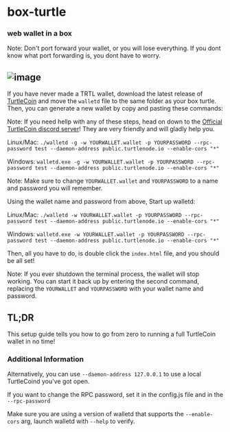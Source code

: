 # box-turtle
### web wallet in a box 


Note: Don't port forward your wallet, or you will lose everything. If you dont know what port forwarding is, you dont have to worry.

![image](https://user-images.githubusercontent.com/34389545/41516136-7ff3acf4-72a2-11e8-8241-7afb6daa9c12.png)
--

If you have never made a TRTL wallet, download the latest release of [TurtleCoin](http://latest.turtlecoin.lol) and move the `walletd` file to the same folder as your box turtle. Then, you can generate a new wallet by copy and pasting these commands:


Note: If you need hellp with any of these steps, head on down to the [Official TurtleCoin discord server](http://chat.turtlecoin.lol)! They are very friendly and will gladly help you.

Linux/Mac:
`./walletd -g -w YOURWALLET.wallet -p YOURPASSWORD --rpc-password test --daemon-address public.turtlenode.io --enable-cors "*"`


Windows:
`walletd.exe -g -w YOURWALLET.wallet -p YOURPASSWORD --rpc-password test --daemon-address public.turtlenode.io --enable-cors "*"`


Note: Make sure to change `YOURWALLET.wallet` and `YOURPASSWORD` to a name and password you will remember.


Using the wallet name and password from above, Start up walletd:


Linux/Mac:
`./walletd -w YOURWALLET.wallet -p YOURPASSWORD --rpc-password test --daemon-address public.turtlenode.io --enable-cors "*"`


Windows:
`walletd.exe -w YOURWALLET.wallet -p YOURPASSWORD --rpc-password test --daemon-address public.turtlenode.io --enable-cors "*"`


Then, all you have to do, is double click the `index.html` file, and you should be all set!


Note: If you ever shutdown the terminal process, the wallet will stop working. You can start it back up by entering the second command, replacing the `YOURWALLET` and `YOURPASSWORD` with your wallet name and password.



## TL;DR
This setup guide tells you how to go from zero to running a full TurtleCoin wallet in no time!


### Additional Information


Alternatively, you can use `--daemon-address 127.0.0.1` to use a local TurtleCoind you've got open.


If you want to change the RPC password, set it in the config.js file and in the `--rpc-password` 


Make sure you are using a version of walletd that supports the `--enable-cors` arg, launch walletd with `--help` to verify.


